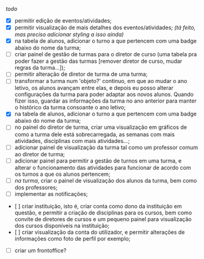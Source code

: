 *todo*
- [X] permitir edição de eventos/atividades;
- [X] permitir visualização de mais detalhes dos eventos/atividades; _(tá feito, mas preciso adicionar styling a isso ainda)_
- [X] na tabela de alunos, adicionar o turno a que pertencem com uma badge abaixo do nome da turma;
- [ ] criar painel de gestão de turmas para o diretor de curso (uma tabela pra poder fazer a gestão das turmas [remover diretor de curso, mudar regras da turma...]);
- [ ] permitir alteração de diretor de turma de uma turma;
- [ ] transformar a turma num 'objeto?' continuo, em que ao mudar o ano letivo, os alunos avançam entre elas, e depois eu posso alterar configurações da turma para poder adaptar aos novos alunos. Quando fizer isso, guardar as informações da turma no ano anterior para manter o histórico da turma consoante o ano letivo;
- [X] na tabela de alunos, adicionar o turno a que pertencem com uma badge abaixo do nome da turma;
- [ ] no painel do diretor de turma, criar uma visualização em gráficos de como a turma dele está sobrecarregada, as semanas com mais atividades, disciplinas com mais atividades...;
- [ ] adicionar painel de visualização da turma tal como um professor comum ao diretor de turma;
- [ ] adicionar painel para permitir a gestão de turnos em uma turma, e alterar o funcionamento das atividades para funcionar de acordo com os turnos a que os alunos pertencem;
- [ ] *na turma*, criar o painel de visualização dos alunos da turma, bem como dos professores;
- [ ] implementar as notificações;
- [ ] criar instituição, isto é, criar conta como dono da instituição em questão, e permitir a criação de disciplinas para os cursos, bem como convite de diretores de cursos e um pequeno painel para visualização dos cursos disponíveis na instituição;
- [ ] criar visualização da conta do utilizador, e permitir alterações de informações como foto de perfil por exemplo;
- [ ] criar um frontoffice? 







